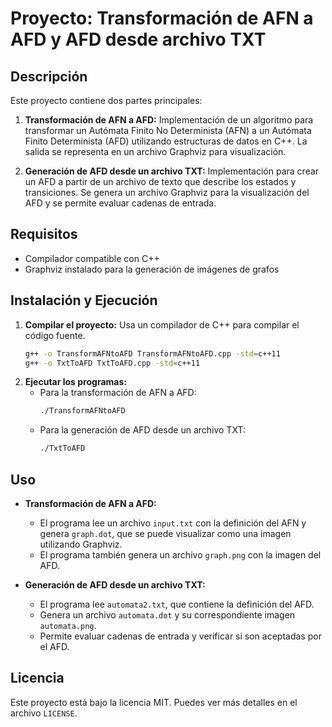 
# Proyecto: Transformación de AFN a AFD y AFD desde archivo TXT

## Descripción
Este proyecto contiene dos partes principales:

1. **Transformación de AFN a AFD:** Implementación de un algoritmo para transformar un Autómata Finito No Determinista (AFN) a un Autómata Finito Determinista (AFD) utilizando estructuras de datos en C++. La salida se representa en un archivo Graphviz para visualización.

2. **Generación de AFD desde un archivo TXT:** Implementación para crear un AFD a partir de un archivo de texto que describe los estados y transiciones. Se genera un archivo Graphviz para la visualización del AFD y se permite evaluar cadenas de entrada.

## Requisitos
- Compilador compatible con C++
- Graphviz instalado para la generación de imágenes de grafos

## Instalación y Ejecución
1. **Compilar el proyecto:** Usa un compilador de C++ para compilar el código fuente.
   ```sh
   g++ -o TransformAFNtoAFD TransformAFNtoAFD.cpp -std=c++11
   g++ -o TxtToAFD TxtToAFD.cpp -std=c++11
   ```
2. **Ejecutar los programas:**
   - Para la transformación de AFN a AFD:
     ```sh
     ./TransformAFNtoAFD
     ```
   - Para la generación de AFD desde un archivo TXT:
     ```sh
     ./TxtToAFD
     ```

## Uso
- **Transformación de AFN a AFD:**
  - El programa lee un archivo `input.txt` con la definición del AFN y genera `graph.dot`, que se puede visualizar como una imagen utilizando Graphviz.
  - El programa también genera un archivo `graph.png` con la imagen del AFD.

- **Generación de AFD desde un archivo TXT:**
  - El programa lee `automata2.txt`, que contiene la definición del AFD.
  - Genera un archivo `automata.dot` y su correspondiente imagen `automata.png`.
  - Permite evaluar cadenas de entrada y verificar si son aceptadas por el AFD.

## Licencia
Este proyecto está bajo la licencia MIT. Puedes ver más detalles en el archivo `LICENSE`.
